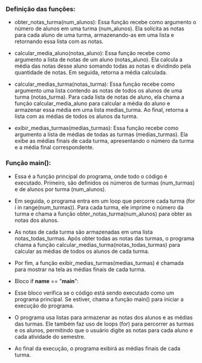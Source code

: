 ### Definição das funções:

- obter_notas_turma(num_alunos): Essa função recebe como argumento o número de alunos em uma turma (num_alunos). Ela solicita as notas para cada aluno de uma turma, armazenando-as em uma lista e retornando essa lista com as notas.

- calcular_media_aluno(notas_aluno): Essa função recebe como argumento a lista de notas de um aluno (notas_aluno). Ela calcula a média das notas desse aluno somando todas as notas e dividindo pela quantidade de notas. Em seguida, retorna a média calculada.

- calcular_medias_turma(notas_turma): Essa função recebe como argumento uma lista contendo as notas de todos os alunos de uma turma (notas_turma). Para cada lista de notas de aluno, ela chama a função calcular_media_aluno para calcular a média do aluno e armazenar essa média em uma lista medias_turma. Ao final, retorna a lista com as médias de todos os alunos da turma.

- exibir_medias_turmas(medias_turmas): Essa função recebe como argumento a lista de médias de todas as turmas (medias_turmas). Ela exibe as médias finais de cada turma, apresentando o número da turma e a média final correspondente.

### Função main():

- Essa é a função principal do programa, onde todo o código é executado. Primeiro, são definidos os números de turmas (num_turmas) e de alunos por turma (num_alunos).

- Em seguida, o programa entra em um loop que percorre cada turma (for i in range(num_turmas)). Para cada turma, ele imprime o número da turma e chama a função obter_notas_turma(num_alunos) para obter as notas dos alunos.

- As notas de cada turma são armazenadas em uma lista notas_todas_turmas. Após obter todas as notas das turmas, o programa chama a função calcular_medias_turma(notas_todas_turmas) para calcular as médias de todos os alunos de cada turma.

- Por fim, a função exibir_medias_turmas(medias_turmas) é chamada para mostrar na tela as médias finais de cada turma.

- Bloco if __name__ == "__main__":

- Esse bloco verifica se o código está sendo executado como um programa principal. Se estiver, chama a função main() para iniciar a execução do programa.

- O programa usa listas para armazenar as notas dos alunos e as médias das turmas. Ele também faz uso de loops (for) para percorrer as turmas e os alunos, permitindo que o usuário digite as notas para cada aluno e cada atividade do semestre.

- Ao final da execução, o programa exibirá as médias finais de cada turma.